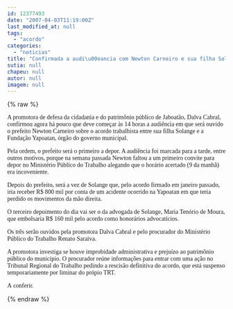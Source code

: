 ```yaml
---
id: 12377493
date: "2007-04-03T11:19:00Z"
last_modified_at: null
tags:
  - "acordo"
categories:
  - "noticias"
title: "Confirmada a audi\u00eancia com Newton Carneiro e sua filha Solange sobre acordo de quase R$ 1 milh\u00e3o"
sutia: null
chapeu: null
autor: null
imagem: null
---
```

{% raw %}
<p><P><FONT face=Verdana>A promotora de defesa da cidadania e do patrimônio público de Jaboatão, Dalva Cabral, confirmou agora há pouco que deve começar às 14 horas a audiência em que será ouvido o prefeito Newton Carneiro sobre o acordo trabalhista entre sua filha Solange e a Fundação Yapoatan, órgão do governo municipal.</FONT></P></p>
<p><P><FONT face=Verdana>Pela ordem, o prefeito será o primeiro a depor. A audiência foi marcada para a tarde, entre outros motivos, porque na semana passada Newton faltou a um primeiro convite para depor no Ministério Público do Trabalho alegando que o horário acertado (9 da manhã) era incoveniente.</FONT></P></p>
<p><P><FONT face=Verdana>Depois do prefeito, será a vez de Solange que, pelo acordo firmado em janeiro passado, iria receber R$ 800 mil por conta de um acidente ocorrido na Yapoatan em que teria perdido os movimentos da mão direita.</FONT></P></p>
<p><P><FONT face=Verdana>O terceiro depoimento do dia vai ser o da advogada de Solange, Maria Tenório de Moura, que embolsaria R$ 160 mil pelo acordo como honorários advocatícios.</FONT></P></p>
<p><P><FONT face=Verdana>Os três serão ouvidos pela promotora Dalva Cabral e pelo procurador do Ministério Público do Trabalho Renato Saraiva.</FONT></P></p>
<p><P><FONT face=Verdana>A promotora investiga se houve improbidade administrativa e prejuízo ao patrimônio público do município. O procurador reúne informações para entrar com uma ação no Tribunal Regional do Trabalho pedindo a rescisão definitiva do acordo, que está suspenso temporariamente por liminar do própio TRT. </FONT></P></p>
<p><P><FONT face=Verdana>A</FONT><FONT face=Verdana>&nbsp;conferir.</FONT></P> </p>
{% endraw %}